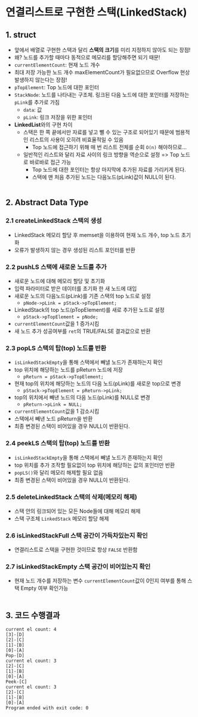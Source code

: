 # 연결리스트로 구현한 스택(LinkedStack)
## 1. struct
- 앞에서 배열로 구현한 스택과 달리 **스택의 크기**를 미리 지정하지 않아도 되는 장점!
- 왜? 노드를 추가할 때마다 동적으로 메모리를 할당해주면 되기 때문!
- `currentElementCount`: 현재 노드 개수
- 최대 저장 가능한 노드 개수 maxElementCount가 필요없으므로 Overflow 현상 발생하지 않는다는 장점!
- `pTopElement`: Top 노드에 대한 포인터
- `StackNode`: 노드를 나타내는 구조체. 링크된 다음 노드에 대한 포인터를 저장하는 `pLink`를 추가로 가짐
    + `data`: 값
    + `pLink`: 링크 저장을 위한 포인터
- **LinkedList**와의 구현 차이
    + 스택은 한 쪽 끝에서만 자료를 넣고 뺄 수 있는 구조로 되어있기 때문에 범용적인 리스트의 사용이 오히려 비효율적일 수 있음
        - Top 노드에 접근하기 위해 매 번 리스트 전체를 순회 `O(n)` 해야하므로…
    + 일반적인 리스트와 달리 자료 사이의 링크 방향을 역순으로 설정 => Top 노드로 바로바로 접근 가능
        - Top 노드에 대한 포인터는 항상 마지막에 추가된 자료를 가리키게 된다.
        - 스택에 맨 처음 추가된 노드는 다음노드(pLink)값이 NULL이 된다.<br><br>

## 2. Abstract Data Type

### 2.1 createLinkedStack 스택의 생성
- LinkedStack 메모리 할당 후 memset을 이용하여 현재 노드 개수, top 노드 초기화
- 오류가 발생하지 않는 경우 생성된 리스트 포인터를 반환

### 2.2 pushLS 스택에 새로운 노드를 추가
- 새로운 노드에 대해 메모리 할당 및 초기화
- 입력 파라미터로 받은 데이터를 초기화 한 새 노드에 대입
- 새로운 노드의 다음노드(pLink)를 기존 스택의 top 노드로 설정
    + `pNode->pLink = pStack->pTopElement;`
- LinkedStack의 top 노드(pTopElement)를 새로 추가된 노드로 설정
    + `pStack->pTopElement = pNode;`
- `currentElementCount`값을 1 증가시킴
- 새 노드 추가 성공여부를 `ret`의 TRUE/FALSE 결과값으로 반환

### 2.3 popLS 스택의 탑(top) 노드를 반환
- `isLinkedStackEmpty`을 통해 스택에서 빼낼 노드가 존재하는지 확인
- top 위치에 해당하는 노드를 pReturn 노드에 저장
    + `pReturn = pStack->pTopElement;`
- 현재 top의 위치에 해당하는 노드의 다음 노드(pLink)를 새로운 top으로 변경
    + `pStack->pTopElement = pReturn->pLink;`
- top의 위치에서 빼낸 노드의 다음 노드(pLink)를 NULL로 변경
    + `pReturn->pLink = NULL;`
- `currentElementCount`값을 1 감소시킴
- 스택에서 빼낸 노드 pReturn을 반환
- 최종 변경된 스택이 비어있을 경우 NULL이 반환된다.

### 2.4 peekLS 스택의 탑(top) 노드를 반환
- `isLinkedStackEmpty`을 통해 스택에서 빼낼 노드가 존재하는지 확인
- top 위치를 추가 조작할 필요없이 top 위치에 해당하는 값의 포인터만 반환
- `popLS()`와 달리 메모리 해제할 필요 없음
- 최종 변경된 스택이 비어있을 경우 NULL이 반환된다.

### 2.5 deleteLinkedStack 스택의 삭제(메모리 해제)
- 스택 안의 링크되어 있는 모든 Node들에 대해 메모리 해제
- 스택 구조체 `LinkedStack` 메모리 할당 해제

### 2.6 isLinkedStackFull 스택 공간이 가득차있는지 확인
- 연결리스트로 스택을 구현한 것이므로 항상 `FALSE` 반환함

### 2.7 isLinkedStackEmpty 스택 공간이 비어있는지 확인
- 현재 노드 개수를 저장하는 변수 `currentElementCount`값이 0인지 여부를 통해 스택 Empty 여부 확인가능<br><br>

## 3. 코드 수행결과
```
current el count: 4
[3]-[D]
[2]-[C]
[1]-[B]
[0]-[A]
Pop-[D]
current el count: 3
[2]-[C]
[1]-[B]
[0]-[A]
Peek-[C]
current el count: 3
[2]-[C]
[1]-[B]
[0]-[A]
Program ended with exit code: 0
```
